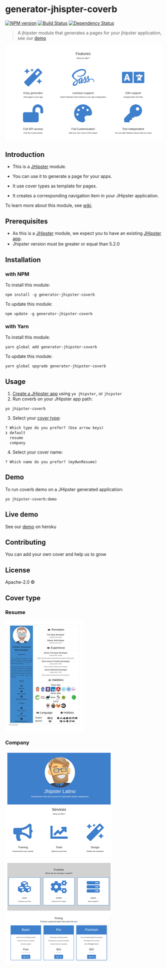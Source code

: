 # generator-jhispter-coverb
[![NPM version][npm-image]][npm-url] [![Build Status][travis-image]][travis-url] [![Dependency Status][daviddm-image]][daviddm-url]
> A jhipster module that generates a pages for your jhipster application, see our [demo](#live-demo)

![feature-image](/generators/app/templates/default/content/images/coverb-feature.png)

## Introduction

- This is a [JHipster](http://jhipster.github.io/) module.

- You can use it to generate a page for your apps.
- It use cover types as template for pages. 
- It creates a corresponding navigation item in your JHipster application.

To learn more about this module, see [wiki](https://github.com/jhipster-latino/coverb/wiki).

## Prerequisites

- As this is a [JHipster](http://www.jhipster.tech/) module, we expect you to have an existing [JHipster app](https://www.jhipster.tech/creating-an-app/).
- Jhipster version must be greater or equal than 5.2.0

## Installation

### with NPM

To install this module:

```
npm install -g generator-jhipster-coverb
```

To update this module:

```
npm update -g generator-jhipster-coverb
```

### with Yarn

To install this module:

```
yarn global add generator-jhipster-coverb
```

To update this module:

```
yarn global upgrade generator-jhipster-coverb
```

## Usage

1. [Create a JHipster app](https://www.jhipster.tech/creating-an-app/) using `yo jhipster`, or `jhipster`
2. Run coverb on your JHipster app path:

```
yo jhipster-coverb
```
3. Select your [cover type](#cover-type):
```
? Which type do you prefer? (Use arrow keys)
❯ default 
  resume 
  company 
```
4. Select your cover name:
```
? Which name do you prefer? (myOwnResume) 
```

## Demo

To run coverb demo on a JHipster generated application:

```
yo jhipster-coverb:demo
```

## Live demo

See our [demo](https://generator-jhispter-coverb-demo.herokuapp.com/) on heroku

## Contributing

You can add your own cover and help us to grow

## License

Apache-2.0 ©

## Cover type
### Resume
![resume](/generators/app/templates/default/content/images/resume.png)
### Company
![company1](/generators/app/templates/default/content/images/company1.png)
![company2](/generators/app/templates/default/content/images/company2.png)

[npm-image]: https://img.shields.io/npm/v/generator-jhipster-coverb.svg
[npm-url]: https://npmjs.org/package/generator-jhipster-coverb
[travis-image]: https://travis-ci.org/jhipster-latino/generator-jhipster-coverb.svg?branch=master
[travis-url]: https://travis-ci.org/jhipster-latino/generator-jhipster-coverb.svg
[daviddm-image]: https://david-dm.org/jhipster-latino/generator-jhipster-coverb.svg
[daviddm-url]: https://david-dm.org/jhipster-latino/generator-jhipster-coverb
